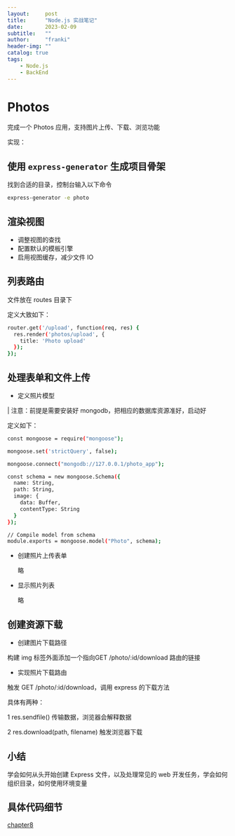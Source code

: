 ```yaml
---
layout:     post
title:      "Node.js 实战笔记"
date:       2023-02-09
subtitle:   ""
author:     "franki"
header-img: ""
catalog: true
tags:
    - Node.js
    - BackEnd
---
```


# Photos

完成一个 Photos 应用，支持图片上传、下载、浏览功能

实现：

## 使用 `express-generator` 生成项目骨架

找到合适的目录，控制台输入以下命令

```bash
express-generator -e photo
```

## 渲染视图

- 调整视图的查找
- 配置默认的模板引擎
- 启用视图缓存，减少文件 IO

## 列表路由

文件放在 routes 目录下

定义大致如下：

```bash
router.get('/upload', function(req, res) {
  res.render('photos/upload', {
    title: 'Photo upload'
  });
});
```

## 处理表单和文件上传

- 定义照片模型

| 注意：前提是需要安装好 mongodb，把相应的数据库资源准好，启动好

定义如下：

```bash
const mongoose = require("mongoose");

mongoose.set('strictQuery', false);

mongoose.connect("mongodb://127.0.0.1/photo_app");

const schema = new mongoose.Schema({
  name: String,
  path: String,
  image: {
    data: Buffer,
    contentType: String
  }
});

// Compile model from schema
module.exports = mongoose.model("Photo", schema);
```

- 创建照片上传表单
  
  略

- 显示照片列表

  略

## 创建资源下载

- 创建图片下载路径

构建 img 标签外面添加一个指向GET /photo/:id/download 路由的链接

- 实现照片下载路由

触发 GET /photo/:id/download，调用 express 的下载方法

具体有两种：

  1 res.sendfile() 传输数据，浏览器会解释数据
  
  2 res.download(path, filename) 触发浏览器下载

## 小结

学会如何从头开始创建 Express 文件，以及处理常见的 web 开发任务，学会如何组织目录，如何使用环境变量

## 具体代码细节

[chapter8](https://github.com/NikFranki/node-in-action/tree/master/chapter8)
